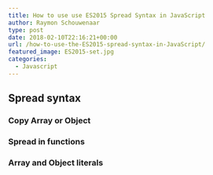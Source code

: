 ```yaml
---
title: How to use use ES2015 Spread Syntax in JavaScript
author: Raymon Schouwenaar
type: post
date: 2018-02-10T22:16:21+00:00
url: /how-to-use-the-ES2015-spread-syntax-in-JavaScript/
featured_image: ES2015-set.jpg
categories:
  - Javascript
---
```


## Spread syntax



### Copy Array or Object

### Spread in functions

### Array and Object literals

